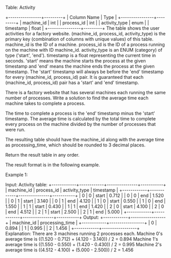 Table: Activity

+----------------+---------+
| Column Name | Type |
+----------------+---------+
| machine_id | int |
| process_id | int |
| activity_type | enum |
| timestamp | float |
+----------------+---------+
The table shows the user activities for a factory website.
(machine_id, process_id, activity_type) is the primary key (combination of columns with unique values) of this table.
machine_id is the ID of a machine.
process_id is the ID of a process running on the machine with ID machine_id.
activity_type is an ENUM (category) of type ('start', 'end').
timestamp is a float representing the current time in seconds.
'start' means the machine starts the process at the given timestamp and 'end' means the machine ends the process at the given timestamp.
The 'start' timestamp will always be before the 'end' timestamp for every (machine_id, process_id) pair.
It is guaranteed that each (machine_id, process_id) pair has a 'start' and 'end' timestamp.

There is a factory website that has several machines each running the same number of processes. Write a solution to find the average time each machine takes to complete a process.

The time to complete a process is the 'end' timestamp minus the 'start' timestamp. The average time is calculated by the total time to complete every process on the machine divided by the number of processes that were run.

The resulting table should have the machine_id along with the average time as processing_time, which should be rounded to 3 decimal places.

Return the result table in any order.

The result format is in the following example.

Example 1:

Input:
Activity table:
+------------+------------+---------------+-----------+
| machine_id | process_id | activity_type | timestamp |
+------------+------------+---------------+-----------+
| 0 | 0 | start | 0.712 |
| 0 | 0 | end | 1.520 |
| 0 | 1 | start | 3.140 |
| 0 | 1 | end | 4.120 |
| 1 | 0 | start | 0.550 |
| 1 | 0 | end | 1.550 |
| 1 | 1 | start | 0.430 |
| 1 | 1 | end | 1.420 |
| 2 | 0 | start | 4.100 |
| 2 | 0 | end | 4.512 |
| 2 | 1 | start | 2.500 |
| 2 | 1 | end | 5.000 |
+------------+------------+---------------+-----------+
Output:
+------------+-----------------+
| machine_id | processing_time |
+------------+-----------------+
| 0 | 0.894 |
| 1 | 0.995 |
| 2 | 1.456 |
+------------+-----------------+
Explanation:
There are 3 machines running 2 processes each.
Machine 0's average time is ((1.520 - 0.712) + (4.120 - 3.140)) / 2 = 0.894
Machine 1's average time is ((1.550 - 0.550) + (1.420 - 0.430)) / 2 = 0.995
Machine 2's average time is ((4.512 - 4.100) + (5.000 - 2.500)) / 2 = 1.456
